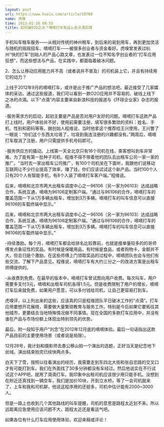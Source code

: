 ```yaml
---
layout: post
url: https://www.huxiu.com/article/10708
name: 虎嗅
time: 2013-02-28 08:55
title: 如何破O2O之冰？嘀嘀打车有这么些点滴实践
---
```

手机叫车租车服务——从相对传统的神州租车，到后来的易到用车，再到更加灵活与随机的摇摇招车、嘀嘀打车——被很多创业者与资金看好。虎嗅曾发表过杭州“快的打车”创始人的产品心路文章，也发表过一位不知名字创业者的“打车应用狂想”，而这些想法与产品，在实践中，都面临着破冰问题。

2、怎么让移动应用能力并不高（或者说并不普及）的司机装上它，并且有持续用它的动力？

上线于2012年9月的嘀嘀打车，或许是出于推广产品的想法吧，最近接受了几家媒体的采访。通过这些报道，我们可以看到一款O2O应用并不容易的、破线上线下之冰的点滴。以下“点滴”内容主要来自新浪科技的报道与《环球企业家》杂志的报道。

-服务需求方的启动，起初主要是产品是否对用户友好的问题。嘀嘀打车这款产品打上线时，用户体验并不好，使用前需要注册，填写很多繁琐的资料：姓名、手机、性别和密码等等。据创始人程维说，当时他拿这个推荐给王兴使用，王兴瞥了一眼说：“你们这个东西太垃圾了，垃圾到我连注册的兴趣都没有。”两周后，嘀嘀打车取消了注册，用户只需提供手机号码即可。

-服务供应方的撬动。上线第一天全北京只有16个司机在线，乘客想叫到车非常难。为了能有第一批种子司机，程维不得不带着他的团队去出租车公司一家一家的推广。“当时去一家出租车公司推广，有100个司机坐在下面听，我跟他们说移动互联网让不少行业提高了效率，赚了钱，你们应该试试这个新产品。当时100个人只有20个人有智能手机，有8个人装了嘀嘀打车客户端。”程维说。

后来，嘀嘀和北京市两大出租车调度中心之一96106（另一家为96103）达成战略合作，系统互通，嘀嘀为96106定制客户端。“通过与96106的合作，嘀嘀打车的覆盖范围一下从1万多辆出租车，增加到3万多辆。嘀嘀打车的叫车信息可以直接96106的车载终端中显示。”

后来，嘀嘀和北京市两大出租车调度中心之一96106（另一家为96103）达成战略合作，系统互通，嘀嘀为96106定制客户端。“通过与96106的合作，嘀嘀打车的覆盖范围一下从1万多辆出租车，增加到3万多辆。嘀嘀打车的叫车信息可以直接96106的车载终端中显示。”

-持续激励。每个月，嘀嘀打车都会给排名比较靠前，也就是接单量较多的的哥师傅发点象征性的奖品。有时候是保暖用品，有时候是食品，或者购物卡，金额并不大，但总归是个激励。在这些师傅上门领取奖品的过程中，嘀嘀团队也会与他们有些交流，了解下产品意见。程维说，嘀嘀打车有大约三分之一的改进方案是出租车师傅提供的。

-从收费到免费。在最早的版本中，嘀嘀打车曾试图向用户收费。每次叫车，用户需要多支付3元，嘀嘀和出租车司机各得1.5元。但是收费限制了用户的增长，嘀嘀打车后来就免费，如果用户愿意，可以多付钱给司机，让自己更容易打到车。

虎嗅评，以上列出来的这些，应该真的只是程维团队平日破冰工作的“点滴”。打车应用要想开花展枝，需要做大量繁琐教育与服务工作。特别是今后如果它要拓往其他城市，更要结合当地特殊情况做不同事情。现在全国的多款打车应用中，并没有谁在产品与市场份额上体现出特别领先的优势。

最后，附一段知乎用户“刘念”在2012年12月底的嘀嘀体验。最后一句话指出这款产品目前的主要使用场景（或者说是局限）。

12月28号，我计划和摄影师去愚公移山拍一个演出的选题，正好当天是纪念地下丝绒。演出结束拍完已经快两点多。

白天下了雪，按照以往看演出的经历，我需要走到东四北大街和张自忠路的交叉口才有可能打到车。我们在外面找了30多分钟都没有车经过。然后他说实在不行试试这个APP吧，就用了滴滴打车。我印象中出租司机应该很少用只能手机。没想到在附近还真找到一辆空车，我们是加价10块，开到立水桥。等了一会司机就来了，上车和我和司机聊，他说这程序用的还挺多，司机中估计能有2000~3000人。

但是一路上也收到几个其他路线的叫车提醒，司机的意思是路程太近划不来。所以远距离应急使用应该问题不大，路程太近还是看运气吧。

如果各位有什么打车应用使用体验，欢迎来稿或评论！

